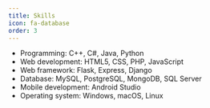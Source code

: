 ```yaml
---
title: Skills
icon: fa-database
order: 3
---
```


* Programming: C++, C#, Java, Python
* Web development: HTML5, CSS, PHP, JavaScript
* Web framework: Flask, Express, Django
* Database: MySQL, PostgreSQL, MongoDB, SQL Server
* Mobile development: Android Studio
* Operating system: Windows, macOS, Linux
